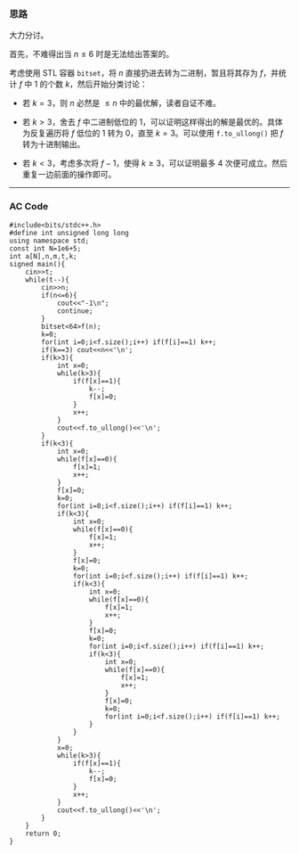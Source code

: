 ### 思路

大力分讨。

首先，不难得出当 $n\le 6$ 时是无法给出答案的。

考虑使用 STL 容器 `bitset`，将 $n$ 直接扔进去转为二进制，暂且将其存为 $f$，并统计 $f$ 中 $1$ 的个数 $k$，然后开始分类讨论：

- 若 $k=3$，则 $n$ 必然是 $\le n$ 中的最优解，读者自证不难。

- 若 $k>3$，舍去 $f$ 中二进制低位的 $1$，可以证明这样得出的解是最优的。具体为反复遍历将 $f$ 低位的 $1$ 转为 $0$，直至 $k=3$。可以使用 `f.to_ullong()` 把 $f$ 转为十进制输出。

- 若 $k<3$，考虑多次将 $f-1$，使得 $k\geq 3$，可以证明最多 $4$ 次便可成立。然后重复一边前面的操作即可。

------------

### AC Code
```
#include<bits/stdc++.h>
#define int unsigned long long
using namespace std;
const int N=1e6+5;
int a[N],n,m,t,k;
signed main(){
	cin>>t;
	while(t--){
		cin>>n;
		if(n<=6){
			cout<<"-1\n";
			continue;
		}
		bitset<64>f(n);
		k=0;
		for(int i=0;i<f.size();i++) if(f[i]==1) k++;
		if(k==3) cout<<n<<'\n';
		if(k>3){
			int x=0;
			while(k>3){
				if(f[x]==1){
					k--;
					f[x]=0;
				}
				x++;
			}
			cout<<f.to_ullong()<<'\n';
		}
		if(k<3){
			int x=0;
			while(f[x]==0){
				f[x]=1;
				x++;
			}
			f[x]=0;
			k=0;
			for(int i=0;i<f.size();i++) if(f[i]==1) k++;
			if(k<3){
				int x=0;
				while(f[x]==0){
					f[x]=1;
					x++;
				}
				f[x]=0;
				k=0;
				for(int i=0;i<f.size();i++) if(f[i]==1) k++;
				if(k<3){
					int x=0;
					while(f[x]==0){
						f[x]=1;
						x++;
					}
					f[x]=0;
					k=0;
					for(int i=0;i<f.size();i++) if(f[i]==1) k++;
					if(k<3){
						int x=0;
						while(f[x]==0){
							f[x]=1;
							x++;
						}
						f[x]=0;
						k=0;
						for(int i=0;i<f.size();i++) if(f[i]==1) k++;
					}
				}
			}
			x=0;
			while(k>3){
				if(f[x]==1){
					k--;
					f[x]=0;
				}
				x++;
			}
			cout<<f.to_ullong()<<'\n';
		}
	}
	return 0;
}
```
